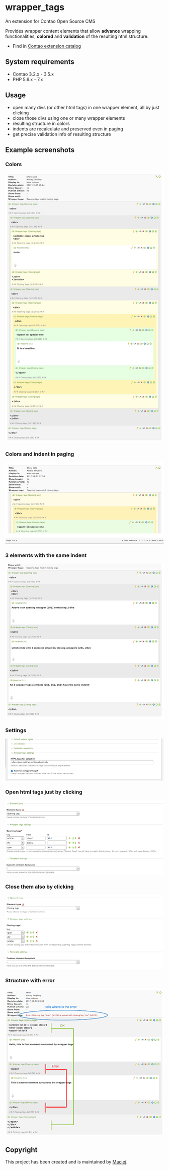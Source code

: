 wrapper_tags 
===============================
An extension for Contao Open Source CMS
 
Provides wrapper content elements that allow **advance** wrapping functionalities, **colored** and **validation** of the resulting html structure. 

* Find in [Contao extension catalog](https://contao.org/en/extension-list/view/wrapper_tags.10020019.en.html "Contao extension catalog")

## System requirements
- Contao 3.2.x - 3.5.x
- PHP 5.6.x - 7.x

## Usage

- open many divs (or other html tags) in one wrapper element, all by just clicking
- close those divs using one or many wrapper elements
- resulting structure in colors
- indents are recalculate and preserved even in paging
- get precise validation info of resulting structure

## Example screenshots

### Colors
![Showcase](docs/showcase.jpg?raw=true "Show case")

### Colors and indent in paging
![Paging](docs/paging.jpg?raw=true "Paging")

### 3 elements with the same indent

![Same indent](docs/same-indent.jpg?raw=true "Same indent")

### Settings

![Settings](docs/tl_settings.jpg?raw=true "Settings")

### Open html tags just by clicking
 
![Opening tags](docs/backend-opening-tags.png?raw=true "Opening tags")

### Close them also by clicking

![Closing tags](docs/backend-closing-tags.png?raw=true "Closing tags")
 
### Structure with error

![Structure with error](docs/backend-error.png?raw=true "Structure with error")

## Copyright
This project has been created and is maintained by [Maciej](http://contao-developer.pl).
